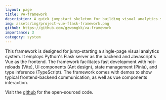 ```yaml
---
layout: page
title: VA-framework
description: A quick jumpstart skeleton for building visual analytics systems
img: assets/img/project-vue-flask-framework.png
github: https://github.com/gzwongkk/va-framework
importance: 3
category: system
---
```


This framework is designed for jump-starting a single-page visual analytics system. It employs Python's Flask server as the backend and Javascript's Vue as the frontend. The framework facilitates fast development with hot-reloads (Vite), UI components (Ant design), state management (Pinia), and type inference (TypeScript). The framework comes with demos to show typical frontend-backend communication, as well as vue components interaction.

Visit the [github](https://github.com/gzwongkk/va-framework) for the open-sourced code.